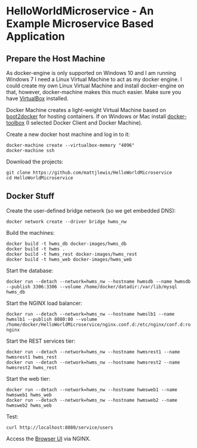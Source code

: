 # HelloWorldMicroservice - An Example Microservice Based Application

## Prepare the Host Machine

As docker-engine is only supported on Windows 10 and I am running Windows 7 I need a Linux Virtual Machine to act as my docker engine.
I could create my own Linux Virtual Machine and install docker-engine on that, however, docker-machine makes this much easier.
Make sure you have [VirtualBox](https://www.virtualbox.org/wiki/Downloads) installed.

Docker Machine creates a light-weight Virtual Machine based on [boot2docker](http://boot2docker.io/) for hosting containers.
If on Windows or Mac install [docker-toolbox](https://www.docker.com/products/docker-toolbox) (I selected Docker Client and Docker Machine).

Create a new docker host machine and log in to it:
```
docker-machine create --virtualbox-memory "4096"
docker-machine ssh
```

Download the projects:
```
git clone https://github.com/mattjlewis/HelloWorldMicroservice
cd HelloWorldMicroservice
```

## Docker Stuff

Create the user-defined bridge network (so we get embedded DNS):
```
docker network create --driver bridge hwms_nw
```

Build the machines:
```
docker build -t hwms_db docker-images/hwms_db
docker build -t hwms .
docker build -t hwms_rest docker-images/hwms_rest
docker build -t hwms_web docker-images/hwms_web
```

Start the database:
```
docker run --detach --network=hwms_nw --hostname hwmsdb --name hwmsdb --publish 3306:3306 --volume /home/docker/datadir:/var/lib/mysql hwms_db
```

Start the NGINX load balancer:
```
docker run --detach --network=hwms_nw --hostname hwmslb1 --name hwmslb1 --publish 8080:80 --volume /home/docker/HelloWorldMicroservice/nginx.conf.d:/etc/nginx/conf.d:ro nginx
```

Start the REST services tier:
```
docker run --detach --network=hwms_nw --hostname hwmsrest1 --name hwmsrest1 hwms_rest
docker run --detach --network=hwms_nw --hostname hwmsrest2 --name hwmsrest2 hwms_rest
```

Start the web tier:
```
docker run --detach --network=hwms_nw --hostname hwmsweb1 --name hwmsweb1 hwms_web
docker run --detach --network=hwms_nw --hostname hwmsweb2 --name hwmsweb2 hwms_web
```

Test:
```
curl http://localhost:8080/service/users
```

Access the [Browser UI](http://localhost:8080/) via NGINX.
